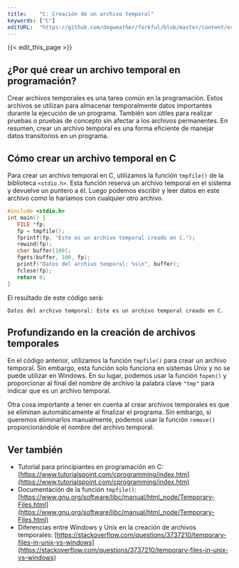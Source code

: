 ```yaml
---
title:    "C: Creación de un archivo temporal"
keywords: ["C"]
editURL:  "https://github.com/dogweather/forkful/blob/master/content/es/c/creating-a-temporary-file.md"
---
```


{{< edit_this_page >}}

## ¿Por qué crear un archivo temporal en programación?

Crear archivos temporales es una tarea común en la programación. Estos archivos se utilizan para almacenar temporalmente datos importantes durante la ejecución de un programa. También son útiles para realizar pruebas o pruebas de concepto sin afectar a los archivos permanentes. En resumen, crear un archivo temporal es una forma eficiente de manejar datos transitorios en un programa.

## Cómo crear un archivo temporal en C

Para crear un archivo temporal en C, utilizamos la función `tmpfile()` de la biblioteca `<stdio.h>`. Esta función reserva un archivo temporal en el sistema y devuelve un puntero a él. Luego podemos escribir y leer datos en este archivo como lo haríamos con cualquier otro archivo.

```C
#include <stdio.h>
int main() {
   FILE *fp;
   fp = tmpfile();
   fprintf(fp, "Este es un archivo temporal creado en C.");
   rewind(fp);
   char buffer[100];
   fgets(buffer, 100, fp);
   printf("Datos del archivo temporal: %s\n", buffer);
   fclose(fp);
   return 0;
}
```

El resultado de este código será:

```
Datos del archivo temporal: Este es un archivo temporal creado en C.
```

## Profundizando en la creación de archivos temporales

En el código anterior, utilizamos la función `tmpfile()` para crear un archivo temporal. Sin embargo, esta función solo funciona en sistemas Unix y no se puede utilizar en Windows. En su lugar, podemos usar la función `fopen()` y proporcionar al final del nombre de archivo la palabra clave `"tmp"` para indicar que es un archivo temporal.

Otra cosa importante a tener en cuenta al crear archivos temporales es que se eliminan automáticamente al finalizar el programa. Sin embargo, si queremos eliminarlos manualmente, podemos usar la función `remove()` proporcionándole el nombre del archivo temporal.

## Ver también
- Tutorial para principiantes en programación en C: [https://www.tutorialspoint.com/cprogramming/index.htm](https://www.tutorialspoint.com/cprogramming/index.htm)
- Documentación de la función `tmpfile()`: [https://www.gnu.org/software/libc/manual/html_node/Temporary-Files.html](https://www.gnu.org/software/libc/manual/html_node/Temporary-Files.html)
- Diferencias entre Windows y Unix en la creación de archivos temporales: [https://stackoverflow.com/questions/3737210/temporary-files-in-unix-vs-windows](https://stackoverflow.com/questions/3737210/temporary-files-in-unix-vs-windows)